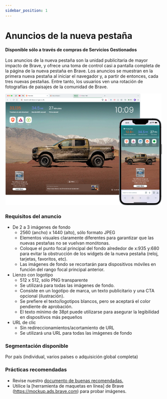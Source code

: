 ```yaml
---
sidebar_position: 1
---
```


# Anuncios de la nueva pestaña

**Disponible sólo a través de compras de Servicios Gestionados** <br /><br />
Los anuncios de la nueva pestaña son la unidad publicitaria de mayor impacto de Brave, y ofrece una toma de control casi a pantalla completa de la página de la nueva pestaña en Brave. Los anuncios se muestran en la primera nueva pestaña al iniciar el navegador y, a partir de entonces, cada tres nuevas pestañas. Entre tanto, los usuarios ven una rotación de fotografías de paisajes de la comunidad de Brave.

![NTT.png](/img/NTT.png)

### Requisitos del anuncio

- De 2 a 3 imágenes de fondo
  - 2560 (ancho) x 1440 (alto), sólo formato JPEG
  - Elementos visuales claramente diferentes para garantizar que las nuevas pestañas no se vuelvan monótonas.
  - Coloque el punto focal principal del fondo alrededor de x:935 y:680 para evitar la obstrucción de los widgets de la nueva pestaña (reloj, tarjetas, favoritos, etc).
  - Las imágenes de fondo se recortarán para dispositivos móviles en función del rango focal principal anterior.
- Lienzo con logotipo
  - 512 x 512, sólo PNG transparente
  - Se utilizará para todas las imágenes de fondo.
  - Consiste en un logotipo de marca, un texto publicitario y una CTA opcional (ilustración).
  - Se prefiere el texto/logotipos blancos, pero se aceptará el color pendiente de aprobación.
  - El texto mínimo de 38pt puede utilizarse para asegurar la legibilidad en dispositivos más pequeños
- URL de clic
  - Sin redireccionamientos/acortamiento de URL
  - Se utilizará una URL para todas las imágenes de fondo

### Segmentación disponible

Por país (individual, varios países o adquisición global completa)

### Prácticas recomendadas

- Revise nuestro [documento de buenas recomendadas.](https://drive.google.com/file/d/1-3YtHvFeqLbWc243dlffy4TIFUkx4w7i/view?usp=drive_link)
- Utilice la [herramienta de maquetas en línea] de Brave (https://mockup.ads.brave.com) para probar imágenes.
